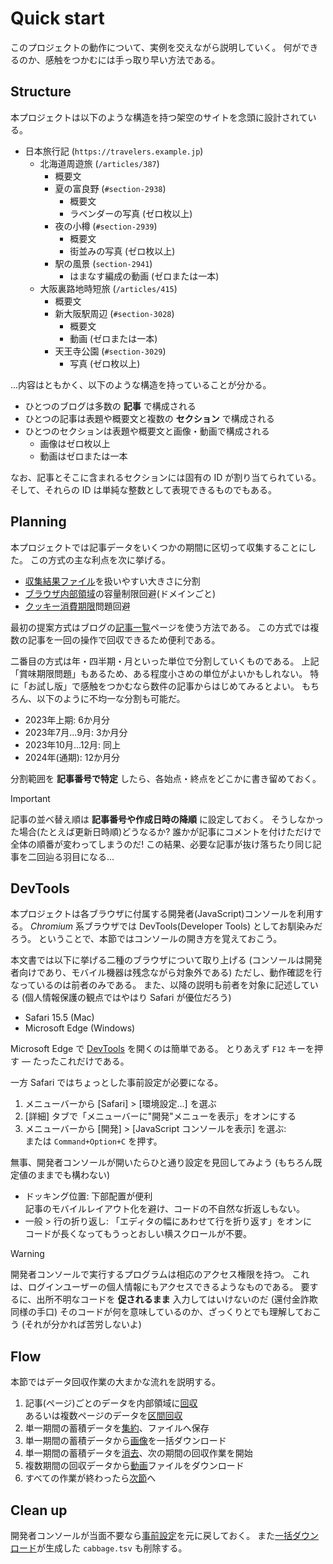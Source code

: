 # Quick start

このプロジェクトの動作について、実例を交えながら説明していく。
何ができるのか、感触をつかむには手っ取り早い方法である。

## Structure

本プロジェクトは以下のような構造を持つ架空のサイトを念頭に設計されている。

- 日本旅行記 (`https://travelers.example.jp`)
    - 北海道周遊旅 (`/articles/387`)
        - 概要文
        - 夏の富良野 (`#section-2938`)
            - 概要文
            - ラベンダーの写真 (ゼロ枚以上)
        - 夜の小樽 (`#section-2939`)
            - 概要文
            - 街並みの写真 (ゼロ枚以上)
        - 駅の風景 (`section-2941`)
            - はまなす編成の動画 (ゼロまたは一本)
    - 大阪裏路地時短旅 (`/articles/415`)
        - 概要文
        - 新大阪駅周辺 (`#section-3028`)
            - 概要文
            - 動画 (ゼロまたは一本)
        - 天王寺公園 (`#section-3029`)
            - 写真 (ゼロ枚以上)

...内容はともかく、以下のような構造を持っていることが分かる。

- ひとつのブログは多数の **記事** で構成される
- ひとつの記事は表題や概要文と複数の **セクション** で構成される
- ひとつのセクションは表題や概要文と画像・動画で構成される
    - 画像はゼロ枚以上
    - 動画はゼロまたは一本

なお、記事とそこに含まれるセクションには固有の ID が割り当てられている。
そして、それらの ID は単純な整数として表現できるものでもある。

## Planning

本プロジェクトでは記事データをいくつかの期間に区切って収集することにした。
この方式の主な利点を次に挙げる。

- [収集結果ファイル](./Aggregate.md)を扱いやすい大きさに分割
- [ブラウザ内部領域][localStorage]の容量制限回避(ドメインごと)
- [クッキー消費期限](./Capture.md#cookie)問題回避

[localStorage]: https://developer.mozilla.org/docs/Web/API/Window/localStorage

最初の提案方式はブログの[記事一覧](./Crawl.md)ページを使う方法である。
この方式では複数の記事を一回の操作で回収できるため便利である。

二番目の方式は年・四半期・月といった単位で分割していくものである。
上記「賞味期限問題」もあるため、ある程度小さめの単位がよいかもしれない。
特に「お試し版」で感触をつかむなら数件の記事からはじめてみるとよい。
もちろん、以下のように不均一な分割も可能だ。

- 2023年上期: 6か月分
- 2023年7月...9月: 3か月分
- 2023年10月...12月: 同上
- 2024年(通期): 12か月分

分割範囲を **記事番号で特定** したら、各始点・終点をどこかに書き留めておく。

> [!IMPORTANT]
> 記事の並べ替え順は **記事番号や作成日時の降順** に設定しておく。
> そうしなかった場合(たとえば更新日時順)どうなるか?
> 誰かが記事にコメントを付けただけで全体の順番が変わってしまうのだ!
> この結果、必要な記事が抜け落ちたり同じ記事を二回辿る羽目になる...

## DevTools

本プロジェクトは各ブラウザに付属する開発者(JavaScript)コンソールを利用する。
_Chromium_ 系ブラウザでは DevTools(Developer Tools) としてお馴染みだろう。
ということで、本節ではコンソールの開き方を覚えておこう。

本文書では以下に挙げる二種のブラウザについて取り上げる
(コンソールは開発者向けであり、モバイル機器は残念ながら対象外である)
ただし、動作確認を行なっているのは前者のみである。
また、以降の説明も前者を対象に記述している
(個人情報保護の観点ではやはり Safari が優位だろう)

- Safari 15.5 (Mac)
- Microsoft Edge (Windows)

Microsoft Edge で [DevTools][] を開くのは簡単である。
とりあえず `F12` キーを押す &mdash; たったこれだけである。

[DevTools]: https://learn.microsoft.com/microsoft-edge/devtools-guide-chromium/landing/

一方 Safari ではちょっとした事前設定が必要になる。

1. メニューバーから [Safari] > [環境設定...] を選ぶ
2. [詳細] タブで「メニューバーに"開発"メニューを表示」をオンにする
3. メニューバーから [開発] > [JavaScript コンソールを表示] を選ぶ:  
   または `Command+Option+C` を押す。

無事、開発者コンソールが開いたらひと通り設定を見回してみよう
(もちろん既定値のままでも構わない)

- ドッキング位置: 下部配置が便利  
  記事のモバイルレイアウト化を避け、コードの不自然な折返しもない。
- 一般 > 行の折り返し: 「エディタの幅にあわせて行を折り返す」をオンに  
  コードが長くなってもうっとおしい横スクロールが不要。

> [!WARNING]
> 開発者コンソールで実行するプログラムは相応のアクセス権限を持つ。
> これは、ログインユーザーの個人情報にもアクセスできるようなものである。
> 要するに、出所不明なコードを **促されるまま** 入力してはいけないのだ
> (還付金詐欺同様の手口)
> そのコードが何を意味しているのか、ざっくりとでも理解しておこう
> (それが分かれば苦労しないよ)

## Flow

本節ではデータ回収作業の大まかな流れを説明する。

1. 記事(ページ)ごとのデータを内部領域に[回収](./Walk.md)  
   あるいは複数ページのデータを[区間回収](./Crawl.md)
3. 単一期間の蓄積データを[集約](./Aggregate.md)、ファイルへ保存
4. 単一期間の蓄積データから[画像](./Capture.md)を一括ダウンロード
5. 単一期間の蓄積データを[消去](./Sweep.md)、次の期間の回収作業を開始
6. 複数期間の回収データから[動画](./Downloads.md)ファイルをダウンロード
7. すべての作業が終わったら[次節](#clean-up)へ

## Clean up

開発者コンソールが当面不要なら[事前設定](#devtools)を元に戻しておく。
また[一括ダウンロード](./Downloads.md)が生成した `cabbage.tsv` も削除する。
